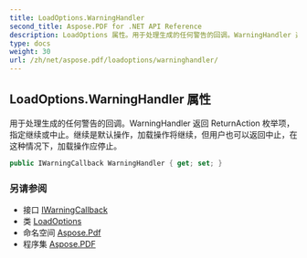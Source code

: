 ```yaml
---
title: LoadOptions.WarningHandler
second_title: Aspose.PDF for .NET API Reference
description: LoadOptions 属性。用于处理生成的任何警告的回调。WarningHandler 返回 ReturnAction 枚举项，指定继续或中止。继续是默认操作，加载操作将继续，但用户也可以返回中止，在这种情况下，加载操作应停止。
type: docs
weight: 30
url: /zh/net/aspose.pdf/loadoptions/warninghandler/
---
```

## LoadOptions.WarningHandler 属性

用于处理生成的任何警告的回调。WarningHandler 返回 ReturnAction 枚举项，指定继续或中止。继续是默认操作，加载操作将继续，但用户也可以返回中止，在这种情况下，加载操作应停止。

```csharp
public IWarningCallback WarningHandler { get; set; }
```

### 另请参阅

* 接口 [IWarningCallback](../../iwarningcallback/)
* 类 [LoadOptions](../)
* 命名空间 [Aspose.Pdf](../../../aspose.pdf/)
* 程序集 [Aspose.PDF](../../../)